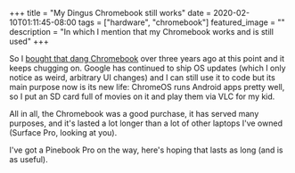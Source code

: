 +++
title =  "My Dingus Chromebook still works"
date = 2020-02-10T01:11:45-08:00
tags = ["hardware", "chromebook"]
featured_image = ""
description = "In which I mention that my Chromebook works and is still used"
+++

So I [bought that dang Chromebook](/weblog/make-a-chromebook-a-developer-machine/) over three years ago at this point and it keeps chugging on. Google has continued to ship OS updates (which I only notice as weird, arbitrary UI changes) and I can still use it to code but its main purpose now is its new life: ChromeOS runs Android apps pretty well, so I put an SD card full of movies on it and play them via VLC for my kid.

All in all, the Chromebook was a good purchase, it has served many purposes, and it's lasted a lot longer than a lot of other laptops I've owned (Surface Pro, looking at you).

I've got a Pinebook Pro on the way, here's hoping that lasts as long (and is as useful).
